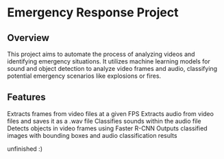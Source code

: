 # Emergency Response Project
## Overview
This project aims to automate the process of analyzing videos and identifying emergency situations. It utilizes machine learning models for sound and object detection to analyze video frames and audio, classifying potential emergency scenarios like explosions or fires.

## Features
Extracts frames from video files at a given FPS
Extracts audio from video files and saves it as a .wav file
Classifies sounds within the audio file
Detects objects in video frames using Faster R-CNN
Outputs classified images with bounding boxes and audio classification results

unfinished :)
